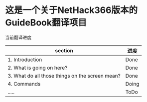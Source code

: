 # 这是一个关于NetHack366版本的GuideBook翻译项目

当前翻译进度

| section                                         | 进度  |
| ----------------------------------------------- | ----- |
| 1. Introduction                                 | Done  |
| 2. What is going on here?                       | Done  |
| 3. What do all those things on the screen mean? | Done  |
| 4. Commands                                     | Doing |
| .....                                           | ToDo  |